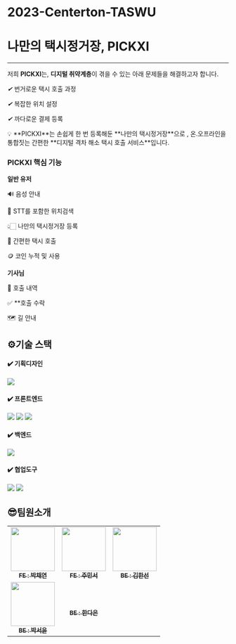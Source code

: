 # 2023-Centerton-TASWU
# 나만의 택시정거장, PICKXI

---

저희 **PICKXI**는, **디지털 취약계층**이 겪을 수 있는 아래 문제들을 해결하고자 합니다.

*✔* 번거로운 택시 호출 과정

*✔* 복잡한 위치 설정 

*✔* 까다로운 결제 등록

<aside>
💡 **PICKXI**는 손쉽게 한 번 등록해둔 **나만의 택시정거장**으로 , 온.오프라인을 통합짓는 간편한  **디지털 격차 해소 택시 호출 서비스**입니다.

</aside>

### PICKXI 핵심 기능

**일반 유저**

🔊  음성 안내 

🎤  STT를 포함한 위치검색 

👆🏻  나만의 택시정거장 등록

🚖  간편한 택시 호출

🪙  코인 누적 및 사용 

**기사님**

📃  호출 내역

✅  **호출 수락

🗺️  길 안내

###


## ⚙️기술 스택

#### ✔️ 기획디자인

<img src="https://img.shields.io/badge/figma-F24E1E?style=for-the-badge&logo=figma&logoColor=white">

#### ✔️ 프론트엔드

<img src="https://img.shields.io/badge/html5-E34F26?style=for-the-badge&logo=html5&logoColor=white"> <img src="https://img.shields.io/badge/css3-1572B6?style=for-the-badge&logo=css3&logoColor=white"> <img src="https://img.shields.io/badge/javascript-F7DF1E?style=for-the-badge&logo=javascript&logoColor=black">

#### ✔️ 백엔드

<img src="https://img.shields.io/badge/django-092E20?style=for-the-badge&logo=django&logoColor=white">

#### ✔️ 협업도구

<img src="https://img.shields.io/badge/github-181717?style=for-the-badge&logo=github&logoColor=white"> <img src="https://img.shields.io/badge/git-F05032?style=for-the-badge&logo=git&logoColor=white">

## 😎팀원소개

<table>
  <tbody>
    <tr>
      <td align="center"><a href="https://github.com/chaeneey"><img src="https://avatars.githubusercontent.com/u/127743435?v=4" width="100px;" alt=""/><br /><sub><b>FE : 박채연</b></sub></a><br /></td>
      <td align="center"><a href="https://github.com/JOOMINSE0"><img src="https://avatars.githubusercontent.com/u/127743683?v=4" width="100px;" alt=""/><br /><sub><b>FE : 주민서</b></sub></a><br /></td>
      <td align="center"><a href="https://github.com/hansun-hub"><img src="https://avatars.githubusercontent.com/u/68306239?v=4" width="100px;" alt=""/><br /><sub><b>BE : 김한선</b></sub></a><br /></td>
     <tr/>
      <td align="center"><a href="https://github.com/fjqmqjrm"><img src="https://avatars.githubusercontent.com/u/126189239?v=4" width="100px;" alt=""/><br /><sub><b>BE : 박서윤</b></sub></a><br /></td>
      <td align="center"><a href="https://github.com/daeun-han><img src=https://avatars.githubusercontent.com/u/111632494?v=4 width="100px;" alt=""/><br /><sub><b>BE : 한다은</b></sub></a><br /></td>
    </tr>
  </tbody>
</table>
